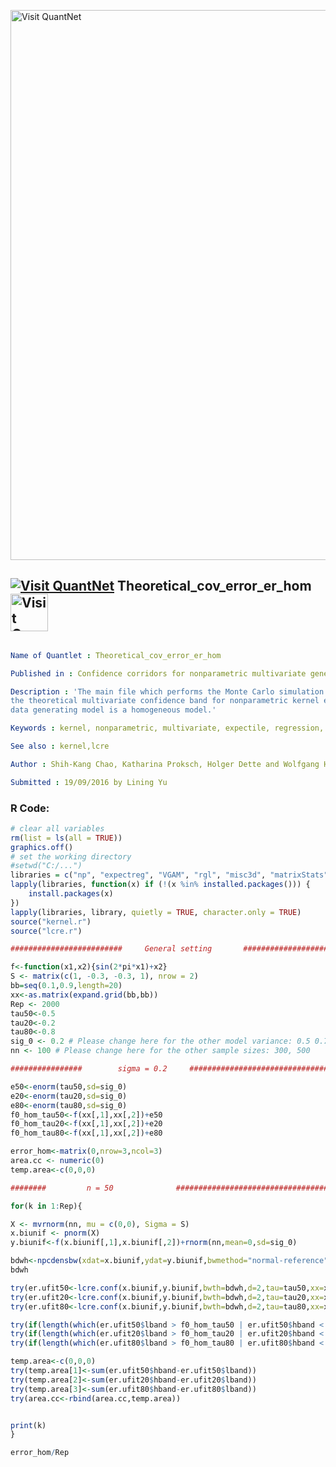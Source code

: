 
[<img src="https://github.com/QuantLet/Styleguide-and-FAQ/blob/master/pictures/banner.png" width="880" alt="Visit QuantNet">](http://quantlet.de/index.php?p=info)

## [<img src="https://github.com/QuantLet/Styleguide-and-Validation-procedure/blob/master/pictures/qloqo.png" alt="Visit QuantNet">](http://quantlet.de/) **Theoretical_cov_error_er_hom** [<img src="https://github.com/QuantLet/Styleguide-and-Validation-procedure/blob/master/pictures/QN2.png" width="60" alt="Visit QuantNet 2.0">](http://quantlet.de/d3/ia)

```yaml

Name of Quantlet : Theoretical_cov_error_er_hom

Published in : Confidence corridors for nonparametric multivariate generalized quantile regression

Description : 'The main file which performs the Monte Carlo simulation for the coverage ratio of
the theoretical multivariate confidence band for nonparametric kernel expectile regression. The
data generating model is a homogeneous model.'

Keywords : kernel, nonparametric, multivariate, expectile, regression, confidence-bands

See also : kernel,lcre

Author : Shih-Kang Chao, Katharina Proksch, Holger Dette and Wolfgang Haerdle

Submitted : 19/09/2016 by Lining Yu

```


### R Code:
```r
# clear all variables
rm(list = ls(all = TRUE))
graphics.off()
# set the working directory
#setwd("C:/...")
libraries = c("np", "expectreg", "VGAM", "rgl", "misc3d", "matrixStats", "MASS")
lapply(libraries, function(x) if (!(x %in% installed.packages())) {
    install.packages(x)
})
lapply(libraries, library, quietly = TRUE, character.only = TRUE)
source("kernel.r")
source("lcre.r")

#########################     General setting       ##############################

f<-function(x1,x2){sin(2*pi*x1)+x2}
S <- matrix(c(1, -0.3, -0.3, 1), nrow = 2) 
bb=seq(0.1,0.9,length=20)
xx<-as.matrix(expand.grid(bb,bb))
Rep <- 2000
tau50<-0.5
tau20<-0.2
tau80<-0.8
sig_0 <- 0.2 # Please change here for the other model variance: 0.5 0.7
nn <- 100 # Please change here for the other sample sizes: 300, 500

################        sigma = 0.2     #################################

e50<-enorm(tau50,sd=sig_0)
e20<-enorm(tau20,sd=sig_0)
e80<-enorm(tau80,sd=sig_0)
f0_hom_tau50<-f(xx[,1],xx[,2])+e50
f0_hom_tau20<-f(xx[,1],xx[,2])+e20
f0_hom_tau80<-f(xx[,1],xx[,2])+e80

error_hom<-matrix(0,nrow=3,ncol=3)
area.cc <- numeric(0)
temp.area<-c(0,0,0)

########         n = 50              ################################################ 

for(k in 1:Rep){

X <- mvrnorm(nn, mu = c(0,0), Sigma = S)
x.biunif <- pnorm(X) 
y.biunif<-f(x.biunif[,1],x.biunif[,2])+rnorm(nn,mean=0,sd=sig_0)

bdwh<-npcdensbw(xdat=x.biunif,ydat=y.biunif,bwmethod="normal-reference",ckertype="epanechnikov",ckerorder=2)
bdwh

try(er.ufit50<-lcre.conf(x.biunif,y.biunif,bwth=bdwh,d=2,tau=tau50,xx=xx))
try(er.ufit20<-lcre.conf(x.biunif,y.biunif,bwth=bdwh,d=2,tau=tau20,xx=xx))
try(er.ufit80<-lcre.conf(x.biunif,y.biunif,bwth=bdwh,d=2,tau=tau80,xx=xx))

try(if(length(which(er.ufit50$lband > f0_hom_tau50 | er.ufit50$hband < f0_hom_tau50))!=0){error_hom[1,1]<-error_hom[1,1]+1})
try(if(length(which(er.ufit20$lband > f0_hom_tau20 | er.ufit20$hband < f0_hom_tau20))!=0){error_hom[1,2]<-error_hom[1,2]+1})
try(if(length(which(er.ufit80$lband > f0_hom_tau80 | er.ufit80$hband < f0_hom_tau80))!=0){error_hom[1,3]<-error_hom[1,3]+1})

temp.area<-c(0,0,0)
try(temp.area[1]<-sum(er.ufit50$hband-er.ufit50$lband))
try(temp.area[2]<-sum(er.ufit20$hband-er.ufit20$lband))
try(temp.area[3]<-sum(er.ufit80$hband-er.ufit80$lband))
try(area.cc<-rbind(area.cc,temp.area))


print(k)
}

error_hom/Rep




```
